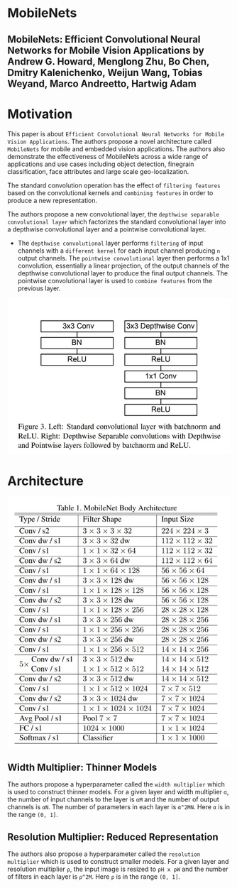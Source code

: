 # MobileNets

## MobileNets: Efficient Convolutional Neural Networks for Mobile Vision Applications by Andrew G. Howard, Menglong Zhu, Bo Chen, Dmitry Kalenichenko, Weijun Wang, Tobias Weyand, Marco Andreetto, Hartwig Adam

# Motivation

This paper is about `Efficient Convolutional Neural Networks for Mobile Vision Applications`. The authors propose a novel architecture called `MobileNets` for mobile and embedded vision applications. The authors also demonstrate the effectiveness of MobileNets across a wide range of applications and use cases including object detection, finegrain classification, face attributes and large scale geo-localization.

The standard convolution operation has the effect of `filtering features` based on the convolutional kernels and `combining features` in order to produce a new representation.

The authors propose a new convolutional layer, the `depthwise separable convolutional layer` which factorizes the standard convolutional layer into a depthwise convolutional layer and a pointwise convolutional layer. 

- The `depthwise convolutional` layer performs `filtering` of input channels with a `different kernel` for each input channel producing `n` output channels. The `pointwise convolutional` layer then performs a 1x1 convolution, essentially a linear projection, of the output channels of the depthwise convolutional layer to produce the final output channels. The pointwise convolutional layer is used to `combine features` from the previous layer.

![Depthwise Separable Convolution](images/0801.jpeg)

# Architecture


![Depthwise Separable Convolution](images/0802.jpeg)

## Width Multiplier: Thinner Models

The authors propose a hyperparameter called the `width multiplier` which is used to construct thinner models. For a given layer and width multiplier `α`, the number of input channels to the layer is `αM` and the number of output channels is `αN`. The number of parameters in each layer is `α^2MN`. Here `α` is in the range `(0, 1]`.

## Resolution Multiplier: Reduced Representation

The authors also propose a hyperparameter called the `resolution multiplier` which is used to construct smaller models. For a given layer and resolution multiplier `ρ`, the input image is resized to `ρH x ρW` and the number of filters in each layer is `ρ^2M`. Here `ρ` is in the range `(0, 1]`.